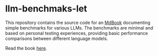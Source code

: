 # llm-benchmaks-let

This repository contains the source code for an [MdBook](https://github.com/rust-lang/mdBook) documenting simple benchmarks for various LLMs. The benchmarks are minimal and based on personal testing experiences, providing basic performance comparisons between different language models.

Read the book [here](https://cosmoswafer.github.io/llm-benchmaks-let/).

